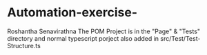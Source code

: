 # Automation-exercise-
Roshantha Senavirathna
The POM Project is in the "Page" & "Tests" directory and normal typescript porject also added in src/Test/Test-Structure.ts

